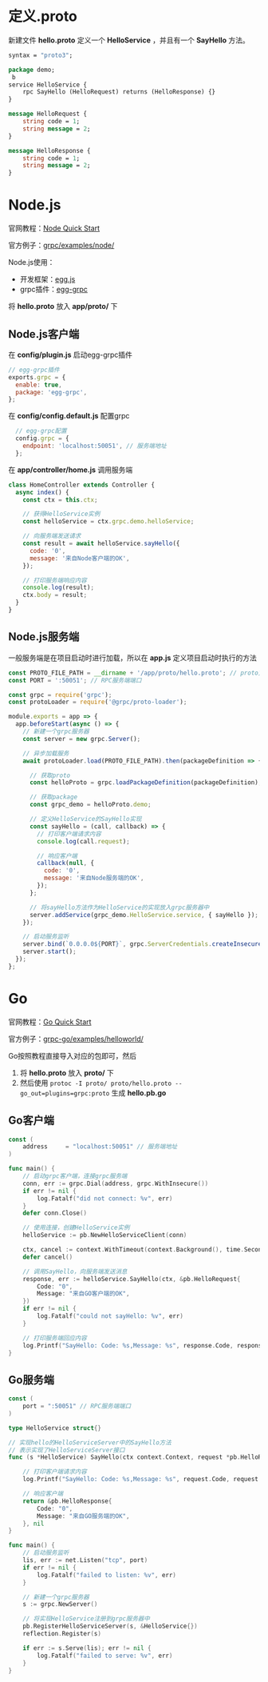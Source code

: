 # 定义.proto

新建文件 **hello.proto** 定义一个 **HelloService** ，并且有一个 **SayHello** 方法。

```protobuf
syntax = "proto3";

package demo;
 b 
service HelloService {
    rpc SayHello (HelloRequest) returns (HelloResponse) {}
}

message HelloRequest {
    string code = 1;
    string message = 2;
}

message HelloResponse {
    string code = 1;
    string message = 2;
}
```

# Node.js

官网教程：[Node Quick Start](https://grpc.io/docs/quickstart/node.html)

官方例子：[grpc/examples/node/](https://github.com/grpc/grpc/tree/master/examples/node)

Node.js使用：
* 开发框架：[egg.js](https://github.com/eggjs/egg)
* grpc插件：[egg-grpc](https://github.com/eggjs/egg-grpc)

将 **hello.proto** 放入 **app/proto/** 下

## Node.js客户端

在 **config/plugin.js** 启动egg-grpc插件
```js
// egg-grpc插件
exports.grpc = {
  enable: true,
  package: 'egg-grpc',
};
```

在 **config/config.default.js** 配置grpc
```js
  // egg-grpc配置
  config.grpc = {
    endpoint: 'localhost:50051', // 服务端地址
  };
```

在 **app/controller/home.js** 调用服务端
```js
class HomeController extends Controller {
  async index() {
    const ctx = this.ctx;

    // 获得HelloService实例
    const helloService = ctx.grpc.demo.helloService;

    // 向服务端发送请求
    const result = await helloService.sayHello({
      code: '0',
      message: '来自Node客户端的OK',
    });

    // 打印服务端响应内容
    console.log(result);
    ctx.body = result;
  }
}
```

## Node.js服务端

一般服务端是在项目启动时进行加载，所以在 **app.js** 定义项目启动时执行的方法
```js
const PROTO_FILE_PATH = __dirname + '/app/proto/hello.proto'; // proto文件位置
const PORT = ':50051'; // RPC服务端端口

const grpc = require('grpc');
const protoLoader = require('@grpc/proto-loader');

module.exports = app => {
  app.beforeStart(async () => {
    // 新建一个grpc服务器
    const server = new grpc.Server();

    // 异步加载服务
    await protoLoader.load(PROTO_FILE_PATH).then(packageDefinition => {

      // 获取proto
      const helloProto = grpc.loadPackageDefinition(packageDefinition);

      // 获取package
      const grpc_demo = helloProto.demo;

      // 定义HelloService的SayHello实现
      const sayHello = (call, callback) => {
        // 打印客户端请求内容
        console.log(call.request);

        // 响应客户端
        callback(null, {
          code: '0',
          message: '来自Node服务端的OK',
        });
      };

      // 将sayHello方法作为HelloService的实现放入grpc服务器中
      server.addService(grpc_demo.HelloService.service, { sayHello });
    });

    // 启动服务监听
    server.bind(`0.0.0.0${PORT}`, grpc.ServerCredentials.createInsecure());
    server.start();
  });
};
```

# Go

官网教程：[Go Quick Start](https://grpc.io/docs/quickstart/go.html)

官方例子：[grpc-go/examples/helloworld/](https://github.com/grpc/grpc-go/tree/master/examples/helloworld)

Go按照教程直接导入对应的包即可，然后
1. 将 **hello.proto** 放入  **proto/** 下
2. 然后使用 `protoc -I proto/ proto/hello.proto --go_out=plugins=grpc:proto` 生成 **hello.pb.go**

## Go客户端
```go
const (
	address     = "localhost:50051" // 服务端地址
)

func main() {
	// 启动grpc客户端，连接grpc服务端
	conn, err := grpc.Dial(address, grpc.WithInsecure())
	if err != nil {
		log.Fatalf("did not connect: %v", err)
	}
	defer conn.Close()

	// 使用连接，创建HelloService实例
	helloService := pb.NewHelloServiceClient(conn)

	ctx, cancel := context.WithTimeout(context.Background(), time.Second)
	defer cancel()

	// 调用SayHello，向服务端发送消息
	response, err := helloService.SayHello(ctx, &pb.HelloRequest{
		Code: "0",
		Message: "来自GO客户端的OK",
	})
	if err != nil {
		log.Fatalf("could not sayHello: %v", err)
	}

	// 打印服务端回应内容
	log.Printf("SayHello: Code: %s,Message: %s", response.Code, response.Message)
}
```

## Go服务端

```go
const (
	port = ":50051" // RPC服务端端口
)

type HelloService struct{}

// 实现hello的HelloServiceServer中的SayHello方法
// 表示实现了HelloServiceServer接口
func (s *HelloService) SayHello(ctx context.Context, request *pb.HelloRequest) (*pb.HelloResponse, error) {

	// 打印客户端请求内容
	log.Printf("SayHello: Code: %s,Message: %s", request.Code, request.Message)

	// 响应客户端
	return &pb.HelloResponse{
		Code: "0",
		Message: "来自GO服务端的OK",
	}, nil
}

func main() {
	// 启动服务监听
	lis, err := net.Listen("tcp", port)
	if err != nil {
		log.Fatalf("failed to listen: %v", err)
	}

	// 新建一个grpc服务器
	s := grpc.NewServer()

	// 将实现HelloService注册到grpc服务器中
	pb.RegisterHelloServiceServer(s, &HelloService{})
	reflection.Register(s)

	if err := s.Serve(lis); err != nil {
		log.Fatalf("failed to serve: %v", err)
	}
}
```
